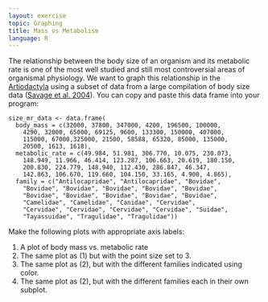 ```yaml
---
layout: exercise
topic: Graphing
title: Mass vs Metabolism
language: R
---
```


The relationship between the body size of an organism and its metabolic
rate is one of the most well studied and still most controversial areas
of organismal physiology. We want to graph this relationship in the
[Artiodactyla](http://en.wikipedia.org/wiki/Even-toed_ungulate) using a
subset of data from a large compilation of body size data ([Savage et al.
2004](https://doi.org/10.1111/j.0269-8463.2004.00856.x)). You can copy and paste this data frame into your program:

```
size_mr_data <- data.frame(
  body_mass = c(32000, 37800, 347000, 4200, 196500, 100000,
    4290, 32000, 65000, 69125, 9600, 133300, 150000, 407000,
    115000, 67000,325000, 21500, 58588, 65320, 85000, 135000,
    20500, 1613, 1618),
  metabolic_rate = c(49.984, 51.981, 306.770, 10.075, 230.073,
    148.949, 11.966, 46.414, 123.287, 106.663, 20.619, 180.150,
    200.830, 224.779, 148.940, 112.430, 286.847, 46.347,
    142.863, 106.670, 119.660, 104.150, 33.165, 4.900, 4.865),
  family = c("Antilocapridae", "Antilocapridae", "Bovidae",
    "Bovidae", "Bovidae", "Bovidae", "Bovidae", "Bovidae",
    "Bovidae", "Bovidae", "Bovidae", "Bovidae", "Bovidae",
    "Camelidae", "Camelidae", "Canidae", "Cervidae",
    "Cervidae", "Cervidae", "Cervidae", "Cervidae", "Suidae",
    "Tayassuidae", "Tragulidae", "Tragulidae"))
```

Make the following plots with appropriate axis labels:

1. A plot of body mass vs. metabolic rate
2. The same plot as (1) but with the point size set to 3.
3. The same plot as (2), but with the different families indicated using color.
4. The same plot as (2), but with the different families each in their own
   subplot.

